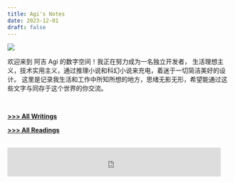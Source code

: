 ```yaml
---
title: Agi's Notes
date: 2023-12-01
draft: false
---
```


![](https://futurelog-1251943639.cos.accelerate.myqcloud.com/img/202501161052608.webp)

欢迎来到 阿吉 Agi 的数字空间！我正在努力成为一名独立开发者， 生活理想主义，技术实用主义，通过推理小说和科幻小说来充电，着迷于一切简洁美好的设计。 这里是记录我生活和工作中所知所想的地方，思绪无影无形，希望能通过这些文字与同存于这个世界的你交流。



<br />

[**>>> All Writings**](/writings/) 

[**>>> All Readings**](/readings/) 


<br />


<iframe frameborder="no" border="0" marginwidth="0" marginheight="0" width=95% height=65 src="https://i.y.qq.com/n2/m/outchain/player/index.html?songid=290873678&songtype=0"></iframe>
